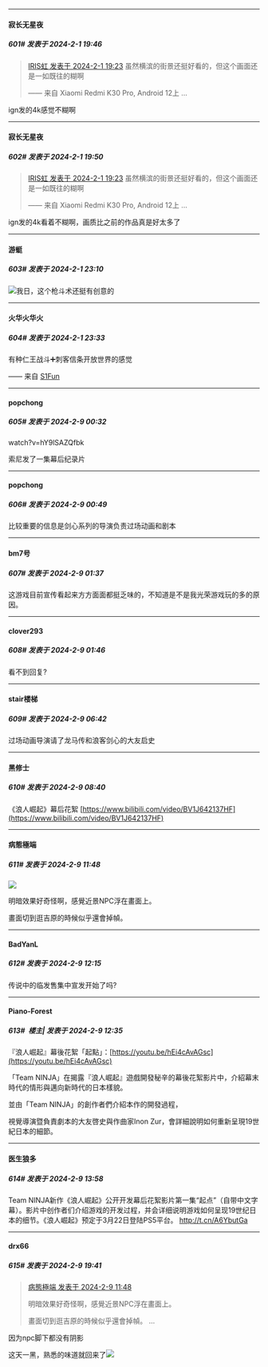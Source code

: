 
*****

####  寂长无星夜  
##### 601#       发表于 2024-2-1 19:46

<blockquote><a href="httphttps://bbs.saraba1st.com/2b/forum.php?mod=redirect&amp;goto=findpost&amp;pid=63856908&amp;ptid=2092342" target="_blank">IRIS虹 发表于 2024-2-1 19:23</a>
虽然横滨的街景还挺好看的，但这个画面还是一如既往的糊啊

—— 来自 Xiaomi Redmi K30 Pro, Android 12上 ...</blockquote>
ign发的4k感觉不糊啊

*****

####  寂长无星夜  
##### 602#       发表于 2024-2-1 19:50

<blockquote><a href="httphttps://bbs.saraba1st.com/2b/forum.php?mod=redirect&amp;goto=findpost&amp;pid=63856908&amp;ptid=2092342" target="_blank">IRIS虹 发表于 2024-2-1 19:23</a>
虽然横滨的街景还挺好看的，但这个画面还是一如既往的糊啊

—— 来自 Xiaomi Redmi K30 Pro, Android 12上 ...</blockquote>
ign发的4k看着不糊啊，画质比之前的作品真是好太多了

*****

####  游蜓  
##### 603#       发表于 2024-2-1 23:10

<img src="https://static.saraba1st.com/image/smiley/face2017/067.png" referrerpolicy="no-referrer">我日，这个枪斗术还挺有创意的

*****

####  火华火华火  
##### 604#       发表于 2024-2-1 23:33

有种仁王战斗➕刺客信条开放世界的感觉

—— 来自 [S1Fun](https://s1fun.koalcat.com)

*****

####  popchong  
##### 605#       发表于 2024-2-9 00:32

watch?v=hY9lSAZQfbk

索尼发了一集幕后纪录片

*****

####  popchong  
##### 606#       发表于 2024-2-9 00:49

比较重要的信息是剑心系列的导演负责过场动画和剧本

*****

####  bm7号  
##### 607#       发表于 2024-2-9 01:37

这游戏目前宣传看起来方方面面都挺乏味的，不知道是不是我光荣游戏玩的多的原因。

*****

####  clover293  
##### 608#       发表于 2024-2-9 01:46

看不到回复?

*****

####  stair楼梯  
##### 609#       发表于 2024-2-9 06:42

过场动画导演请了龙马传和浪客剑心的大友启史

*****

####  黑修士  
##### 610#       发表于 2024-2-9 08:40

《浪人崛起》幕后花絮
[https://www.bilibili.com/video/BV1J642137HF](https://www.bilibili.com/video/BV1J642137HF)


*****

####  病態極端  
##### 611#       发表于 2024-2-9 11:48

<img src="https://p.sda1.dev/15/960fc30671c6a0858724cd404f84136d/ror-yoshihara.png" referrerpolicy="no-referrer">

明暗效果好奇怪啊，感覺近景NPC浮在畫面上。

畫面切到逛吉原的時候似乎還會掉幀。


*****

####  BadYanL  
##### 612#       发表于 2024-2-9 12:15

传说中的临发售集中宣发开始了吗?


*****

####  Piano-Forest  
##### 613#         楼主| 发表于 2024-2-9 12:35

『浪人崛起』幕後花絮「起點」：[https://youtu.be/hEi4cAvAGsc](https://youtu.be/hEi4cAvAGsc)

「Team NINJA」在揭露『浪人崛起』遊戲開發秘辛的幕後花絮影片中，介紹幕末時代的情形與邁向新時代的日本樣貌。

並由「Team NINJA」的創作者們介紹本作的開發過程，

視覺導演暨負責劇本的大友啓史與作曲家Inon Zur，會詳細說明如何重新呈現19世紀日本的細節。


*****

####  医生狼多  
##### 614#       发表于 2024-2-9 13:58

Team NINJA新作《浪人崛起》公开开发幕后花絮影片第一集“起点”（自带中文字幕）。影片中创作者们介绍游戏的开发过程，并会详细说明游戏如何呈现19世纪日本的细节。《浪人崛起》预定于3月22日登陆PS5平台。 http://t.cn/A6YbutGa ​​​


*****

####  drx66  
##### 615#       发表于 2024-2-9 19:41

<blockquote><a href="httphttps://bbs.saraba1st.com/2b/forum.php?mod=redirect&amp;goto=findpost&amp;pid=63921434&amp;ptid=2092342" target="_blank">病態極端 发表于 2024-2-9 11:48</a>

明暗效果好奇怪啊，感覺近景NPC浮在畫面上。

畫面切到逛吉原的時候似乎還會掉幀。 ...</blockquote>
因为npc脚下都没有阴影

这天一黑，熟悉的味道就回来了<img src="https://static.saraba1st.com/image/smiley/face2017/067.png" referrerpolicy="no-referrer">

